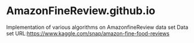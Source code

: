 # AmazonFineReview.github.io
Implementation of various algorithms on AmazonfineReview data set
Data set URL:https://www.kaggle.com/snap/amazon-fine-food-reviews


